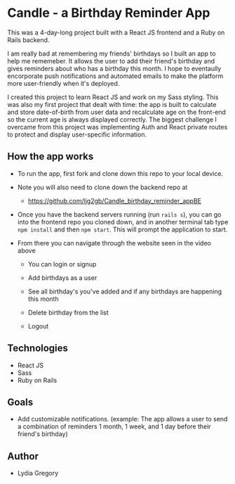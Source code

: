 # Candle - a Birthday Reminder App

This was a 4-day-long project built with a React JS frontend and a Ruby on Rails backend.

I am really bad at remembering my friends' birthdays so I built an app to help me rememeber. It allows the user to add their friend's birthday and gives reminders about who has a birthday this month. I hope to eventaully encorporate push notifications and automated emails to make the platform more user-friendly when it's deployed. 

I created this project to learn React JS and work on my Sass styling. This was also my first project that dealt with time: the app is built to calculate and store date-of-birth from user data and recalculate age on the front-end so the current age is always displayed correctly. The biggest challenge I overcame from this project was implementing Auth and React private routes to protect and display user-specific information.

## How the app works
* To run the app, first fork and clone down this repo to your local device. 
* Note you will also need to clone down the backend repo at 
   * https://github.com/ljg2gb/Candle_birthday_reminder_appBE

* Once you have the backend servers running (run `rails s`), you can go into the frontend repo you cloned down, and in another terminal tab type `npm install` and then `npm start`. This will prompt the application to start. 


* From there you can navigate through the website seen in the video above 

   * You can login or signup
   
   * Add birthdays as a user
   
   * See all birthday's you've added and if any birthdays are happening this month
   
   * Delete birthday from the list

   * Logout

## Technologies
* React JS
* Sass
* Ruby on Rails

## Goals
* Add customizable notifications. (example: The app allows a user to send a combination of reminders 1 month, 1 week, and 1 day before their friend's birthday)

## Author
* Lydia Gregory